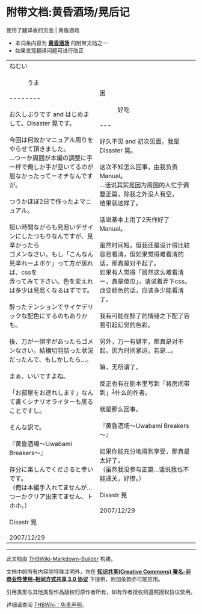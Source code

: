 # 附带文档:黄昏酒场/晃后记

<!-- source html: G:\repos\THBWiki-Markdown-Builder\THBWikiMarkdown\Temp\main\e\e3\ns506%3A%E9%BB%84%E6%98%8F%E9%85%92%E5%9C%BA%2F%E6%99%83%E5%90%8E%E8%AE%B0.html -->

使用了翻译表的页面 | 黄昏酒场

  
  

  

- 本词条内容为 **[黄昏酒场](./黄昏酒场.md)** 的附带文档之一
- 如果发现翻译问题可进行改正


<table><tbody><tr class="tt-content" id="=-1" data-pos="&#91;&quot;=&quot;,1&#93;"><td class="tt-ja" lang="ja"><div class="poem">ねむい<br>	<br>　　　うま<br><br>--------<br><br>お久しぶりです and はじめまして。Disaster 晃です。<br><br>今回は何故かマニュアル周りをやらせて頂きました。<br>…つーか周囲が本編の調整に手一杯で俺しか手が空いてるのが<br>居なかったってーオチなんですが。<br><br>つうかほぼ2日で作ったよマニュアル。<br><br>短い時間ながらも見易いデザインにしたつもりなんですが、見辛かったら<br>ゴメンなさい。もし「こんなん見辛れーよボケ」って方が居れば、cssを<br>弄ってみて下さい。色を変えれば多少は見易くなるはずです。<br><br>酔ったテンションでサイケデリックな配色にするのもありかも。<br><br>後、万が一誤字があったらゴメンなさい。結構切羽詰った状況<br>だったんで、もしかしたら…。<br><br>まぁ、いいですよね。<br><br>「お部屋をお連れします」なんて書くシナリオライターも居ることですし。<br><br>そんな訳で。<br><br>『黄昏酒場～Uwabami Breakers～』<br><br>存分に楽しんでくださると幸いです。<br>（俺は本編手入れてませんが…つーかクリア出来てません、トホホ。）<br><br>Disastr 晃<br><br>2007/12/29</div></td><td class="tt-zh" lang="zh"><div class="poem">困<br><br>　　　好吃<br><br>---<br><br>好久不见 and 初次见面。我是Disaster 晃。<br><br>这次不知怎么回事，由我负责Manual。<br>…话说其实是因为周围的人忙于调整正篇，除我之外没人有空，<br>结果就这样了。<br><br>话说基本上用了2天作好了Manual。<br><br>虽然时间短，但我还是设计得比较容易看清，但如果觉得难看清的话，那真是对不起了。<br>如果有人觉得「居然这么难看清ー，真是傻瓜」，请试着弄下css。<br>改变颜色的话，应该多少能看清了。<br><br>我有可能在醉了的情绪之下配了容易引起幻觉的色彩。<br><br>另外，万一有错字，那真是对不起。因为时间紧迫，若是…。<br><br>嘛，无所谓了。<br><br>反正也有在剧本里写到「将房间带到」<sup id="cite_ref-1" class="reference"><a href="#cite_note-1">1</a></sup>什么的作者。<br><br>就是那么回事。<br><br>『黄昏酒场～Uwabami Breakers～』<br><br>如果你能充分地得到享受，那真是太好了。<br>（虽然我没参与正篇…话说我也不能通关，好惨。）<br><br>Disastr 晃<br><br>2007/12/29<br></div></td></tr></tbody></table>



[^cite_note-1]: 《月姬》半月版中，翡翠的错误台词。

  
  

  





---

此文档由 [THBWiki-Markdown-Builder](https://github.com/Delsin-Yu/THBWiki-Markdown-Builder) 构建。

文档中的所有内容除特殊注明外，均在 [**知识共享(Creative Commons) 署名-非商业性使用-相同方式共享 3.0 协议**](https://creativecommons.org/licenses/by-sa/3.0/deed.zh-hans) 下提供，附加条款亦可能应用。

引用类型与其他类型作品版权归原作者所有，如有作者授权则遵照授权协议使用。

详细请查阅 [THBWiki：免责声明](https://thbwiki.cc/THBWiki:%E5%85%8D%E8%B4%A3%E5%A3%B0%E6%98%8E)。

